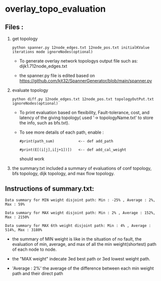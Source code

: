 # overlay_topo_evaluation

## Files :

1. get topology
   ```
   python spanner.py 12node_edges.txt 12node_pos.txt initialKValue iterations mode ignoreNodes(optional)
   ```
   - To generate overlay network topologys output file such as: dijk1.712node_edges.txt

   - the spanner.py file is edited based on https://github.com/kjt32/SpannerGenerator/blob/main/spanner.py



2. evaluate topology
   ```
   python diff.py 12node_edges.txt 12node_pos.txt topologyOutPut.txt ignoreNodes(optional) 
   ```
   - To print evaluation based on flexibility, Fault-tolerance, cost, and latency of the giving topology( used '-> topologyName.txt' to store the info, such as bfs.txt).  

   - To see more details of each path, enable :
      ```
      #print(path_sum)           <-- def add_path

      #print(E[(i[j],i[j+1])])   <-- def add_cal_weight
      ```
      should work



3. the summary.txt included a summary of evaluations of conf topology, bfs topology, dijk topology, and max flow topology.



## Instructions of summary.txt:
```
Data summary for MIN weight disjoint path: Min : -25% , Average : 2%, Max : 59%

Data summary for MAX weight disjoint path: Min : 2% , Average : 152%, Max : 2150%

Data summary for MAX 6th weight disjoint path: Min : 4% , Average : 514%, Max : 3180%
```
- the summary of MIN weight is like in the situation of no fault, the evaluation of min, average, and max of all the min weight(shortest) path of each node to node.

- the "MAX weight" indecate 3ed best path or 3ed lowest weight path. 

- 'Average : 2%' the average of the difference between each min weight path and their direct path

